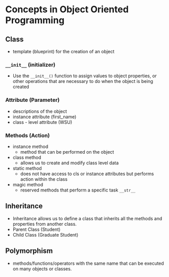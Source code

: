 # Concepts in Object Oriented Programming

## Class

- template (blueprint) for the creation of an object

### `__init__` (initializer)
 - Use the `__init__()` function to assign values to object properties, or other operations that are necessary to do when the object is being created

### Attribute (Parameter)
- descriptions of the object
- instance attribute (first_name)
- class - level attribute (WSU)

### Methods (Action)
- instance method
  - method that can be performed on the object
- class method
  - allows us to create and modify class level data
- static method
  - does not have access to cls or instance attributes but performs action within the class
- magic method
  - reserved methods that perform a specific task `__str__`

## Inheritance
- Inheritance allows us to define a class that inherits all the methods and properties from another class.
- Parent Class (Student)
- Child Class (Graduate Student)

## Polymorphism
- methods/functions/operators with the same name that can be executed on many objects or classes.